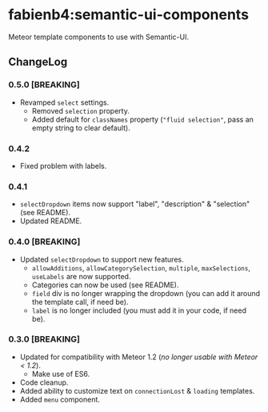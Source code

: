 fabienb4:semantic-ui-components
=========================

Meteor template components to use with Semantic-UI.

## ChangeLog

### 0.5.0 [BREAKING]

- Revamped `select` settings.
  - Removed `selection` property.
  - Added default for `classNames` property (`"fluid selection"`, pass an empty string to clear default).

### 0.4.2

- Fixed problem with labels.

### 0.4.1

- `selectDropdown` items now support "label", "description" & "selection" (see README).
- Updated README.

### 0.4.0 [BREAKING]

- Updated `selectDropdown` to support new features.
  - `allowAdditions`, `allowCategorySelection`, `multiple`, `maxSelections`, `useLabels` are now supported.
  - Categories can now be used (see README).
  - `field` div is no longer wrapping the dropdown (you can add it around the template call, if need be).
  - `label` is no longer included (you must add it in your code, if need be).

### 0.3.0 [BREAKING]

- Updated for compatibility with Meteor 1.2 (_no longer usable with Meteor < 1.2_).
  - Make use of ES6.
- Code cleanup.
- Added ability to customize text on `connectionLost` & `loading` templates.
- Added `menu` component.
